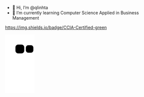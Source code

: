 - 👋 Hi, I’m @qlinhta
- 🌱 I’m currently learning Computer Science Applied in Business Management

https://img.shields.io/badge/CCIA-Certified-green

![snake gif](https://github.com/qlinhta/qlinhta/blob/output/github-contribution-grid-snake.svg)
